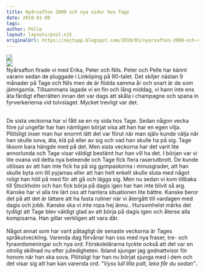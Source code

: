 ```yaml
---
title: Nyårsafton 2009 och nya sidor hos Tage
date: 2010-01-09
tags: 	
author: Pelle
layout: layouts/post.njk
originalUrl: https://nejtupp.blogspot.com/2010/01/nyarsafton-2009-och-nya-sidor-hos-tage.html
---
```


<img src="../../../../img/_MG_9878_1024pix.jpg"><br><img src="../../../../img/_MG_9873_1024pix.jpg"><br>Nyårsafton firade vi med Erika, Peter och Nils. Peter och Pelle har kännt varann sedan de pluggade i Linköping på 90-talet. Det skiljer nästan 9 månader på Tage och Nils men de är födda samma år och snart är de som jämngamla. Tillsammans lagade vi en fin och lång middag, vi hann inte ens äta färdigt efterrätten innan det var dags att skåla i champagne och spana in fyrverkerierna vid tolvslaget. Mycket trevligt var det.
<br><br>

De sista veckorna har vi fått se en ny sida hos Tage. Sedan någon vecka före jul ungefär har han nämligen börjat visa att han har en egen vilja. Plötsligt inser man hur enormt lätt det var förut när man själv kunde välja när han skulle sova, äta, klä på eller av sig och vad han skulle ha på sig. Tage liksom bara hängde med på det. Men sista veckorna har det varit lite annorlunda och Tage visar väldigt bestämt hur han vill ha det. I början var vi lite ovana vid detta nya beteende och Tage fick flera raseriutbrott. De kunde utlösas av att han inte fick ha på sig gympaskorna i minusgrader, att han skulle byta om till pyjamas eller att han helt enkelt skulle sluta med något roligt han höll på med för att gå och lägga sig. Men nu sedan vi kom tillbaka till Stockholm och han fick börja på dagis igen har han inte blivit så arg. Kanske har vi alla tre lärt oss att hantera situationen lite bättre. Kanske beror det på att det är lättare att ha fasta rutiner när vi återgått till vardagen med dagis och jobb. Kanske ska vi inte ropa hej ännu.. Hursomhelst märks det tydligt att Tage blev väldigt glad av att börja på dagis igen och återse alla kompisarna. Han gillar verkligen att vara där.<br><br>Något annat som har varit påtagligt de senaste veckorna är Tages språkutveckling. Varenda dag förvånar han oss med nya fraser,  tre- och fyraordsmeningar och nya ord. Förskolelärarna tyckte också att det var en otrolig skillnad nu efter julledigheten. Ibland sjunger jag godnattvisor för honom när han ska sova. Plötsligt har han nu börjat sjunga med i dem och det visar sig att han kan varenda ord. <span style="font-style: italic;">"Vyss lull lilla palt, leka får du sedan".</span>.
